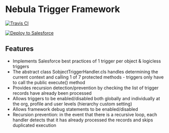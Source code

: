 # Nebula Trigger Framework
[![Travis CI](https://img.shields.io/travis/jongpie/NebulaTriggerFramework/master.svg)](https://travis-ci.org/jongpie/NebulaTriggerFramework)

<a href="https://githubsfdeploy.herokuapp.com" target="_blank">
    <img alt="Deploy to Salesforce" src="https://raw.githubusercontent.com/afawcett/githubsfdeploy/master/deploy.png">
</a>

## Features
* Implements Salesforce best practices of 1 trigger per object & logicless triggers
* The abstract class SobjectTriggerHandler.cls handles determining the current context and calling 1 of 7 protected methods - triggers only have to call the public execute() method
* Provides recursion detection/prevention by checking the list of trigger records have already been processed
* Allows triggers to be enabled/disabled both globally and individually at the org, profile and user levels (hierarchy custom setting)
* Allows framework debug statements to be enabled/disabled
* Recursion prevention: in the event that there is a recursive loop, each handler detects that it has already processed the records and skips duplicated execution